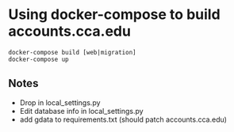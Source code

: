# Using docker-compose to build accounts.cca.edu 

```
docker-compose build [web|migration]
docker-compose up
```

## Notes
* Drop in local_settings.py 
* Edit database info in local_settings.py
* add gdata to requirements.txt (should patch accounts.cca.edu)
